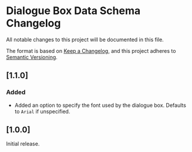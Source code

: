 # Dialogue Box Data Schema Changelog

All notable changes to this project will be documented in this file.

The format is based on [Keep a Changelog](https://keepachangelog.com/en/1.0.0/),
and this project adheres to
[Semantic Versioning](https://semver.org/spec/v2.0.0.html).

## [1.1.0]

### Added

- Added an option to specify the font used by the dialogue box. Defaults to
  `Arial` if unspecified.

## [1.0.0]

Initial release.
